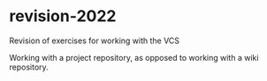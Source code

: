 # revision-2022
Revision of exercises for working with the VCS

Working with a project repository, as opposed to working with a wiki repository.
